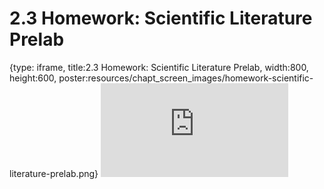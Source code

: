 # 2.3 Homework: Scientific Literature Prelab
 
{type: iframe, title:2.3 Homework: Scientific Literature Prelab, width:800, height:600, poster:resources/chapt_screen_images/homework-scientific-literature-prelab.png}
![](https://vgaysin1.github.io/CURE-MicrobialMysteries-test/homework-scientific-literature-prelab.html)
 

 
